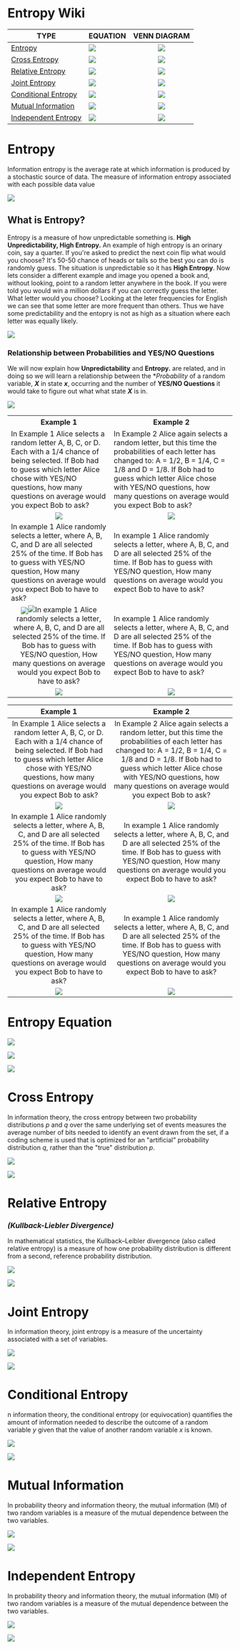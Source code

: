 # Entropy Wiki

| **TYPE**            | **EQUATION**                                                                                     | **VENN DIAGRAM**                                                                                  |
|---------------------|--------------------------------------------------------------------------------------------------|:-------------------------------------------------------------------------------------------------:|
| [Entropy](#entropy)             | ![](./resources/images/tex_entropy.png)             |                                               ![](./resources/images//venn_entropy_3.png)         |
| [Cross Entropy](#cross-entropy)       | ![](./resources/images/tex_cross_entropy.png)       | ![](./resources/images/venn_cross_entropy_2.png)       |
| [Relative Entropy](#relative-entropy)       | ![](./resources/images/tex_relative_entropy.png)       | ![](./resources/images/venn_relative_entropy_2.png)       |
| [Joint Entropy](#joint-entropy)       | ![](./resources/images/tex_joint_entropy.png)       | ![](./resources/images/venn_joint_entropy.png)       |
| [Conditional Entropy](#conditional-entropy) | ![](./resources/images/tex_conditional_entropy.png) | ![](./resources/images/venn_conditional_entropy.png) |
| [Mutual Information](#mutual-information)  | ![](./resources/images/tex_mutual_information.png)  | ![](./resources/images/venn_mutual_information.png)  |
| [Independent Entropy](#independent-entropy)  | ![](./resources/images/tex_independent_entropy.png)  | ![](./resources/images/venn_independent_entropy.png)  |


# Entropy

Information entropy is the average rate at which information is produced by a stochastic source of data. The measure of information entropy associated with each possible data value

![](./resources/images/tex_entropy.png)

## What is Entropy?

Entropy is a measure of how unpredictable something is. **High Unpredictability, High Entropy.** An example of high entropy is an orinary coin, say a quarter. If you're asked to predict the next coin flip what would you choose? It's 50-50 chance of heads or tails so the best you can do is randomly guess. The situation is unpredictable so it has **High Entropy**. Now lets consider a different example and image you opened a book and, without looking, point to a random letter anywhere in the book. If you were told you would win a million dollars if you can  correctly guess the letter. What letter would you choose? Looking at the leter frequencies for English we can see that some letter are more frequent than others. Thus we have some predictability and the entopry is not as high as a situation where each letter was equally likely.

![](./resources/images/entropy_intro/letter_frequency.png)




### **Relationship between Probabilities and YES/NO Questions**

We will now explain how **Unpredictability** and **Entropy.** are related, and in doing so we will learn a relationship between the **Probability* of a random variable, ***X*** in state ***x***, occurring and the number of **YES/NO Questions** it would take to figure out what what state ***X*** is in.

![](./resources/images/entropy_intro/tree_basic.png)



<table class="tg">
  <tr>
    <th class="tg-c3ow"><b>Example 1</b></th>
    <th class="tg-c3ow"><b>Example 2</b></th>
  </tr>
  <tr>
    <td class="tg-0pky">In Example 1 Alice selects a random letter A, B, C, or D. Each with a 1/4 chance of being selected. If Bob had to guess which letter Alice chose with YES/NO questions, how many questions on average would you expect Bob to ask?</td>
    <td class="tg-0pky">In Example 2 Alice again selects a random letter, but this time the probabilities of each letter has changed to: A = 1/2, B = 1/4, C = 1/8 and D = 1/8. If Bob had to guess which letter Alice chose with YES/NO questions, how many questions on average would you expect Bob to ask?</td>
  </tr>
  <tr>
    <td class="tg-c3ow" align="center"><img src="./resources/images/intro/symbol_a_alice_bob.png" /></td>
    <td class="tg-c3ow" align="center"><img src="./resources/images/intro/symbol_b_alice_bob.png" /></td>
  </tr>
  <tr>
    <td class="tg-0pky">In example 1 Alice randomly selects a letter, where A, B, C, and D are all selected 25% of the time. If Bob has to guess with YES/NO question, How many questions on average would you expect Bob to have to ask?</td>
    <td class="tg-0pky">In example 1 Alice randomly selects a letter, where A, B, C, and D are all selected 25% of the time. If Bob has to guess with YES/NO question, How many questions on average would you expect Bob to have to ask?</td>
  </tr>
  <tr>
    <td class="tg-0pky" align="center"><img src="./resources/images/intro/symbol_a_questons.png /></td>
    <td class="tg-0pky" align="center"><img src="./resources/images/intro/symbol_b_questons.png /></td>
  </tr>
  <tr>
    <td class="tg-0pky">In example 1 Alice randomly selects a letter, where A, B, C, and D are all selected 25% of the time. If Bob has to guess with YES/NO question, How many questions on average would you expect Bob to have to ask?</td>
    <td class="tg-0pky">In example 1 Alice randomly selects a letter, where A, B, C, and D are all selected 25% of the time. If Bob has to guess with YES/NO question, How many questions on average would you expect Bob to have to ask?</td>
  </tr>
  <tr>
    <td class="tg-0pky" align="center"><img src="./resources/images/intro/symbol_a_num_questions_2.png" /></td>
    <td class="tg-0pky" align="center"><img src="./resources/images/intro/symbol_b_num_questions.png" /></td>
  </tr>
</table>


|                                                                                                            **Example 1**                                                                                                           	|                                                                                                                                      **Example 2**                                                                                                                                     	|
|:----------------------------------------------------------------------------------------------------------------------------------------------------------------------------------------------------------------------------------:	|:--------------------------------------------------------------------------------------------------------------------------------------------------------------------------------------------------------------------------------------------------------------------------------------:	|
| In Example 1 Alice selects a random letter A, B, C, or D. Each with a 1/4 chance of being selected. If Bob had to guess which letter Alice chose with YES/NO questions, how many questions on average would you expect Bob to ask? 	| In Example 2 Alice again selects a random letter, but this time the probabilities of each letter has changed to: A = 1/2, B = 1/4, C = 1/8 and D = 1/8. If Bob had to guess which letter Alice chose with YES/NO questions, how many questions on average would you expect Bob to ask? 	|
| ![](./resources/images/intro/symbol_a_alice_bob.png)                                                                                                                                                                               	| ![](./resources/images/intro/symbol_b_alice_bob.png)                                                                                                                                                                                                                                   	|
| In example 1 Alice randomly selects a letter, where A, B, C, and D are all selected 25% of the time. If Bob has to guess with YES/NO question, How many questions on average would you expect Bob to have to ask?                  	| In example 1 Alice randomly selects a letter, where A, B, C, and D are all selected 25% of the time. If Bob has to guess with YES/NO question, How many questions on average would you expect Bob to have to ask?                                                                      	|
| ![](./resources/images/intro/symbol_a_questons.png)                                                                                                                                                                                	| ![](./resources/images/intro/symbol_b_questons.png)                                                                                                                                                                                                                                    	|
| In example 1 Alice randomly selects a letter, where A, B, C, and D are all selected 25% of the time. If Bob has to guess with YES/NO question, How many questions on average would you expect Bob to have to ask?                  	| In example 1 Alice randomly selects a letter, where A, B, C, and D are all selected 25% of the time. If Bob has to guess with YES/NO question, How many questions on average would you expect Bob to have to ask?                                                                      	|
| ![](./resources/images/intro/symbol_a_num_questions_2.png)                                                                                                                                                                         	| ![](./resources/images/intro/symbol_b_num_questions.png)                                                                                                                                                                                                                               	|

# Entropy Equation

![](./resources/images/intro/entropy_explain_1.png)

![](./resources/images/intro/entropy_explain_2.png)

![](./resources/images/intro/entropy_explain_3.png)



 
# Cross Entropy

In information theory, the cross entropy between two probability distributions *p* and *q* over the same underlying set of events measures the average number of bits needed to identify an event drawn from the set, if a coding scheme is used that is optimized for an "artificial" probability distribution *q*, rather than the "true" distribution *p*.

![](./resources/images/venn_cross_entropy_2.png)

![](./resources/images/tex_cross_entropy.png)

# Relative Entropy 
### ***(Kullback-Liebler Divergence)***


In mathematical statistics, the Kullback–Leibler divergence (also called relative entropy) is a measure of how one probability distribution is different from a second, reference probability distribution.

![](./resources/images/venn_relative_entropy_2.png)

![](./resources/images/tex_relative_entropy.png)

# Joint Entropy

In information theory, joint entropy is a measure of the uncertainty associated with a set of variables.

![](./resources/images/venn_joint_entropy.png)

![](./resources/images/tex_joint_entropy.png)


# Conditional Entropy

n information theory, the conditional entropy (or equivocation) quantifies the amount of information needed to describe the outcome of a random variable *y* given that the value of another random variable *x* is known.

![](./resources/images/venn_conditional_entropy.png)

![](./resources/images/tex_conditional_entropy.png)

# Mutual Information

In probability theory and information theory, the mutual information (MI) of two random variables is a measure of the mutual dependence between the two variables.

![](./resources/images/venn_mutual_information.png)

![](./resources/images/tex_mutual_information.png)


# Independent Entropy

In probability theory and information theory, the mutual information (MI) of two random variables is a measure of the mutual dependence between the two variables.

![](./resources/images/venn_independent_entropy.png)

![](./resources/images/tex_independent_entropy.png)
